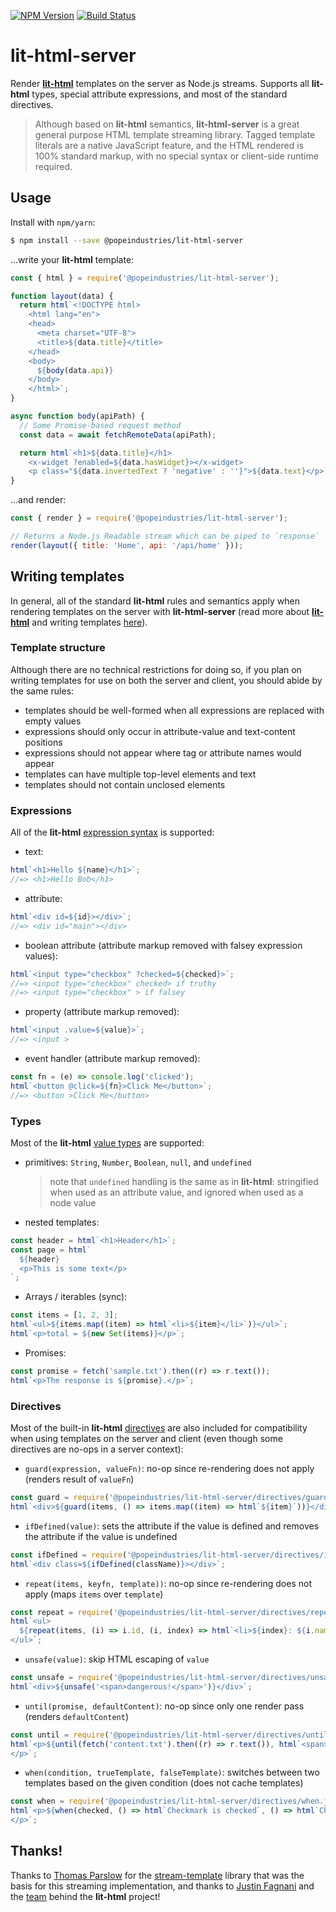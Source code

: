 [![NPM Version](https://img.shields.io/npm/v/@popeindustries/lit-html-server.svg?style=flat)](https://npmjs.org/package/@popeindustries/lit-html-server)
[![Build Status](https://img.shields.io/travis/popeindustries/lit-html-server.svg?style=flat)](https://travis-ci.org/popeindustries/lit-html-server)

# lit-html-server

Render [**lit-html**](https://polymer.github.io/lit-html/) templates on the server as Node.js streams. Supports all **lit-html** types, special attribute expressions, and most of the standard directives.

> Although based on **lit-html** semantics, **lit-html-server** is a great general purpose HTML template streaming library. Tagged template literals are a native JavaScript feature, and the HTML rendered is 100% standard markup, with no special syntax or client-side runtime required.

## Usage

Install with `npm/yarn`:

```bash
$ npm install --save @popeindustries/lit-html-server
```

...write your **lit-html** template:

```js
const { html } = require('@popeindustries/lit-html-server');

function layout(data) {
  return html`<!DOCTYPE html>
    <html lang="en">
    <head>
      <meta charset="UTF-8">
      <title>${data.title}</title>
    </head>
    <body>
      ${body(data.api)}
    </body>
    </html>`;
}

async function body(apiPath) {
  // Some Promise-based request method
  const data = await fetchRemoteData(apiPath);

  return html`<h1>${data.title}</h1>
    <x-widget ?enabled=${data.hasWidget}></x-widget>
    <p class="${data.invertedText ? 'negative' : ''}">${data.text}</p>`;
}
```

...and render:

```js
const { render } = require('@popeindustries/lit-html-server');

// Returns a Node.js Readable stream which can be piped to `response`
render(layout({ title: 'Home', api: '/api/home' }));
```

## Writing templates

In general, all of the standard **lit-html** rules and semantics apply when rendering templates on the server with **lit-html-server** (read more about [**lit-html**](https://polymer.github.io/lit-html/guide/) and writing templates [here](https://polymer.github.io/lit-html/guide/writing-templates.html)).

### Template structure

Although there are no technical restrictions for doing so, if you plan on writing templates for use on both the server and client, you should abide by the same rules:

- templates should be well-formed when all expressions are replaced with empty values
- expressions should only occur in attribute-value and text-content positions
- expressions should not appear where tag or attribute names would appear
- templates can have multiple top-level elements and text
- templates should not contain unclosed elements

### Expressions

All of the **lit-html** [expression syntax](https://polymer.github.io/lit-html/guide/writing-templates.html#binding-types) is supported:

- text:

```js
html`<h1>Hello ${name}</h1>`;
//=> <h1>Hello Bob</h1>
```

- attribute:

```js
html`<div id=${id}></div>`;
//=> <div id="main"></div>
```

- boolean attribute (attribute markup removed with falsey expression values):

```js
html`<input type="checkbox" ?checked=${checked}>`;
//=> <input type="checkbox" checked> if truthy
//=> <input type="checkbox" > if falsey
```

- property (attribute markup removed):

```js
html`<input .value=${value}>`;
//=> <input >
```

- event handler (attribute markup removed):

```js
const fn = (e) => console.log('clicked');
html`<button @click=${fn}>Click Me</button>`;
//=> <button >Click Me</button>
```

### Types

Most of the **lit-html** [value types](https://polymer.github.io/lit-html/guide/writing-templates.html#supported-types) are supported:

- primitives: `String`, `Number`, `Boolean`, `null`, and `undefined`

  > note that `undefined` handling is the same as in **lit-html**: stringified when used as an attribute value, and ignored when used as a node value

- nested templates:

```js
const header = html`<h1>Header</h1>`;
const page = html`
  ${header}
  <p>This is some text</p>
`;
```

- Arrays / iterables (sync):

```js
const items = [1, 2, 3];
html`<ul>${items.map((item) => html`<li>${item}</li>`)}</ul>`;
html`<p>total = ${new Set(items)}</p>`;
```

- Promises:

```js
const promise = fetch('sample.txt').then((r) => r.text());
html`<p>The response is ${promise}.</p>`;
```

### Directives

Most of the built-in **lit-html** [directives](https://polymer.github.io/lit-html/guide/writing-templates.html#directives) are also included for compatibility when using templates on the server and client (even though some directives are no-ops in a server context):

- `guard(expression, valueFn)`: no-op since re-rendering does not apply (renders result of `valueFn`)

```js
const guard = require('@popeindustries/lit-html-server/directives/guard.js');
html`<div>${guard(items, () => items.map((item) => html`${item}`))}</div>`;
```

- `ifDefined(value)`: sets the attribute if the value is defined and removes the attribute if the value is undefined

```js
const ifDefined = require('@popeindustries/lit-html-server/directives/if-defined.js');
html`<div class=${ifDefined(className)}></div>`;
```

- `repeat(items, keyfn, template))`: no-op since re-rendering does not apply (maps `items` over `template`)

```js
const repeat = require('@popeindustries/lit-html-server/directives/repeat.js');
html`<ul>
  ${repeat(items, (i) => i.id, (i, index) => html`<li>${index}: ${i.name}</li>`)}
</ul>`;
```

- `unsafe(value)`: skip HTML escaping of `value`

```js
const unsafe = require('@popeindustries/lit-html-server/directives/unsafe-html.js');
html`<div>${unsafe('<span>dangerous!</span>')}</div>`;
```

- `until(promise, defaultContent)`: no-op since only one render pass (renders `defaultContent`)

```js
const until = require('@popeindustries/lit-html-server/directives/until.js');
html`<p>${until(fetch('content.txt').then((r) => r.text()), html`<span>Loading...</span>`)}
</p>`;
```

- `when(condition, trueTemplate, falseTemplate)`: switches between two templates based on the given condition (does not cache templates)

```js
const when = require('@popeindustries/lit-html-server/directives/when.js');
html`<p>${when(checked, () => html`Checkmark is checked`, () => html`Checkmark is not checked`)}
</p>`;
```

## Thanks!

Thanks to [Thomas Parslow](https://github.com/almost) for the [stream-template](https://github.com/almost/stream-template) library that was the basis for this streaming implementation, and thanks to [Justin Fagnani](https://github.com/justinfagnani) and the [team](https://github.com/Polymer/lit-html/graphs/contributors) behind the **lit-html** project!
